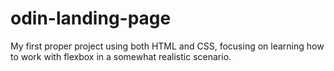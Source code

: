 # odin-landing-page

My first proper project using both HTML and CSS, focusing on learning how to work with flexbox in a somewhat realistic scenario.